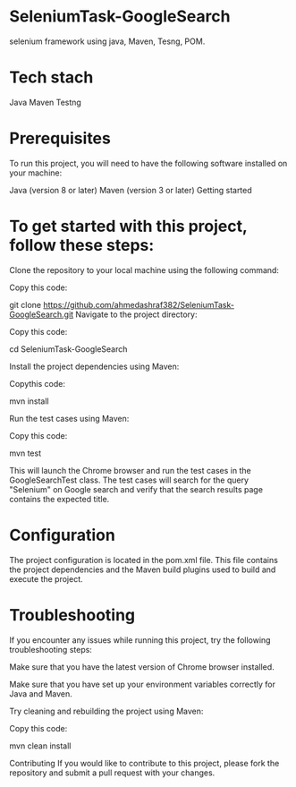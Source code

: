 # SeleniumTask-GoogleSearch
selenium framework using java, Maven, Tesng, POM.

# Tech stach
Java
Maven
Testng

# Prerequisites
To run this project, you will need to have the following software installed on your machine:

Java (version 8 or later)
Maven (version 3 or later)
Getting started
# To get started with this project, follow these steps:

Clone the repository to your local machine using the following command:


Copy this code:


git clone https://github.com/ahmedashraf382/SeleniumTask-GoogleSearch.git
Navigate to the project directory:

Copy this code:

cd SeleniumTask-GoogleSearch

Install the project dependencies using Maven:

Copythis code:

mvn install

Run the test cases using Maven:


Copy this code:

mvn test

This will launch the Chrome browser and run the test cases in the GoogleSearchTest class. The test cases will search for the query "Selenium" on Google search and verify that the search results page contains the expected title.

# Configuration
The project configuration is located in the pom.xml file. This file contains the project dependencies and the Maven build plugins used to build and execute the project.

# Troubleshooting
If you encounter any issues while running this project, try the following troubleshooting steps:

Make sure that you have the latest version of Chrome browser installed.

Make sure that you have set up your environment variables correctly for Java and Maven.

Try cleaning and rebuilding the project using Maven:

Copy this code:

mvn clean install

Contributing
If you would like to contribute to this project, please fork the repository and submit a pull request with your changes.
